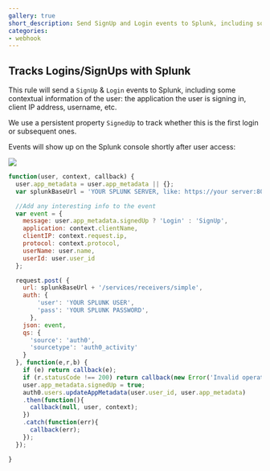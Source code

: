 ```yaml
---
gallery: true
short_description: Send SignUp and Login events to Splunk, including some contextual information of the user
categories:
- webhook
---
```

## Tracks Logins/SignUps with Splunk

This rule will send a `SignUp` & `Login` events to Splunk, including some contextual information of the user: the application the user is signing in, client IP address, username, etc.

We use a persistent property `SignedUp` to track whether this is the first login or subsequent ones.

Events will show up on the Splunk console shortly after user access:

![](http://puu.sh/7R1EW.png)

```js
function(user, context, callback) {
  user.app_metadata = user.app_metadata || {};
  var splunkBaseUrl = 'YOUR SPLUNK SERVER, like: https://your server:8089';

  //Add any interesting info to the event
  var event = {
    message: user.app_metadata.signedUp ? 'Login' : 'SignUp',
    application: context.clientName,
    clientIP: context.request.ip,
    protocol: context.protocol,
    userName: user.name,
    userId: user.user_id
  };

  request.post( {
    url: splunkBaseUrl + '/services/receivers/simple',
    auth: {
        'user': 'YOUR SPLUNK USER',
        'pass': 'YOUR SPLUNK PASSWORD',
      },
    json: event,
    qs: {
      'source': 'auth0',
      'sourcetype': 'auth0_activity'
    }
  }, function(e,r,b) {
    if (e) return callback(e);
    if (r.statusCode !== 200) return callback(new Error('Invalid operation'));
    user.app_metadata.signedUp = true;
    auth0.users.updateAppMetadata(user.user_id, user.app_metadata)
    .then(function(){
      callback(null, user, context);
    })
    .catch(function(err){
      callback(err);
    });
  });

}
```
